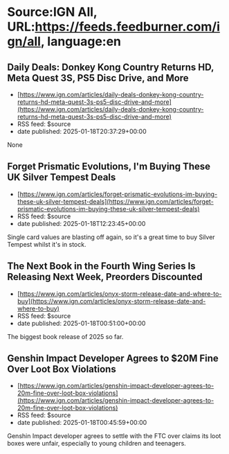 # Source:IGN All, URL:https://feeds.feedburner.com/ign/all, language:en

## Daily Deals: Donkey Kong Country Returns HD, Meta Quest 3S, PS5 Disc Drive, and More
 - [https://www.ign.com/articles/daily-deals-donkey-kong-country-returns-hd-meta-quest-3s-ps5-disc-drive-and-more](https://www.ign.com/articles/daily-deals-donkey-kong-country-returns-hd-meta-quest-3s-ps5-disc-drive-and-more)
 - RSS feed: $source
 - date published: 2025-01-18T20:37:29+00:00

None

## Forget Prismatic Evolutions, I'm Buying These UK Silver Tempest Deals
 - [https://www.ign.com/articles/forget-prismatic-evolutions-im-buying-these-uk-silver-tempest-deals](https://www.ign.com/articles/forget-prismatic-evolutions-im-buying-these-uk-silver-tempest-deals)
 - RSS feed: $source
 - date published: 2025-01-18T12:23:45+00:00

Single card values are blasting off again, so it's a great time to buy Silver Tempest whilst it's in stock.

## The Next Book in the Fourth Wing Series Is Releasing Next Week, Preorders Discounted
 - [https://www.ign.com/articles/onyx-storm-release-date-and-where-to-buy](https://www.ign.com/articles/onyx-storm-release-date-and-where-to-buy)
 - RSS feed: $source
 - date published: 2025-01-18T00:51:00+00:00

The biggest book release of 2025 so far.

## Genshin Impact Developer Agrees to $20M Fine Over Loot Box Violations
 - [https://www.ign.com/articles/genshin-impact-developer-agrees-to-20m-fine-over-loot-box-violations](https://www.ign.com/articles/genshin-impact-developer-agrees-to-20m-fine-over-loot-box-violations)
 - RSS feed: $source
 - date published: 2025-01-18T00:45:59+00:00

Genshin Impact developer agrees to settle with the FTC over claims its loot boxes were unfair, especially to young children and teenagers.

